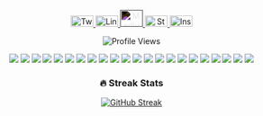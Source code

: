 <p align="center">
  <a href="https://twitter.com/pseudononameous" target="_blank">
    <img src="https://raw.githubusercontent.com/rahuldkjain/github-profile-readme-generator/master/src/images/icons/Social/twitter.svg" alt="Twitter" height="20" width="40" />
  </a>
  <a href="https://linkedin.com/in/noel-chris-hernandez" target="_blank">
    <img src="https://raw.githubusercontent.com/rahuldkjain/github-profile-readme-generator/master/src/images/icons/Social/linked-in-alt.svg" alt="LinkedIn" height="20" width="40" />
  </a>
<a href="https://medium.com/@yourusername" target="_blank">
  <img src="https://cdn.jsdelivr.net/npm/simple-icons@3.0.1/icons/medium.svg" alt="Medium" height="30" width="40" style="filter: invert(100%);"/>
</a>

</a>
  <a href="https://stackoverflow.com/users/pseudononameous" target="_blank">
    <img src="https://raw.githubusercontent.com/rahuldkjain/github-profile-readme-generator/master/src/images/icons/Social/stack-overflow.svg" alt="Stack Overflow" height="20" width="40" />
  </a>
  <a href="https://instagram.com/pseudononameous" target="_blank">
    <img src="https://raw.githubusercontent.com/rahuldkjain/github-profile-readme-generator/master/src/images/icons/Social/instagram.svg" alt="Instagram" height="20" width="40" />
  </a>
</p>

<p align="center">
  <img src="https://komarev.com/ghpvc/?username=pseudononameous&label=Profile+Views&color=blueviolet" alt="Profile Views">
</p>

<p align="center">
  <img src="https://img.shields.io/badge/-Python-000?&logo=Python">
  <img src="https://img.shields.io/badge/-JavaScript-000?&logo=JavaScript">
  <img src="https://img.shields.io/badge/-C-000?&logo=C">
  <img src="https://img.shields.io/badge/-Java-000?&logo=Java&logoColor=007396">
  <img src="https://img.shields.io/badge/-TypeScript-000?&logo=TypeScript">
  <img src="https://img.shields.io/badge/-MySQL-000?&logo=MySQL">
  <img src="https://img.shields.io/badge/-Flutter-000?&logo=Flutter">
  <img src="https://img.shields.io/badge/-React-000?&logo=React">
  <img src="https://img.shields.io/badge/-Firebase-000?&logo=Firebase">
  <img src="https://img.shields.io/badge/-PHP-000?&logo=PHP">
  <img src="https://img.shields.io/badge/-AWS-000?&logo=Amazon-AWS&logoColor=F90">
  <img src="https://img.shields.io/badge/-Docker-000?&logo=Docker">
  <img src="https://img.shields.io/badge/-Node.js-000?&logo=node.js">
  <img src="https://img.shields.io/badge/-Redis-000?&logo=Redis">
  <img src="https://img.shields.io/badge/-Dart-000?&logo=Dart">
  <img src="https://img.shields.io/badge/-HTML-000?&logo=HTML5">
  <img src="https://img.shields.io/badge/-Laravel-000?&logo=Laravel">
  <img src="https://img.shields.io/badge/-CSS-000?&logo=CSS3">
  <img src="https://img.shields.io/badge/-GitLab-000?&logo=GitLab">
  <img src="https://img.shields.io/badge/-GitHub-000?&logo=GitHub">
  <img src="https://img.shields.io/badge/-Microsoft%20SQL%20Server-000?&logo=Microsoft-SQL-Server">
  <img src="https://img.shields.io/badge/-Figma-000?&logo=Figma">
</p>



<div align="center">
  <div>
    <h3>🔥 Streak Stats</h3>
    <a href="https://github.com/pseudononameous/github-readme-streak-stats">
      <img title="🔥 Get streak stats for your profile at git.io/streak-stats" alt="GitHub Streak" src="https://streak-stats.demolab.com/?user=pseudononameous&theme=monokai-metallian&hide_border=true"/>
    </a>
  </div>


